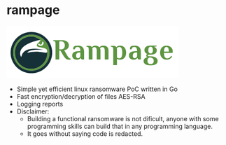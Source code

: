 # rampage
![coolLogo](https://github.com/kaftejiman/rampage/blob/master/rampage.png?raw=true)

* Simple yet efficient linux ransomware PoC written in Go
* Fast encryption/decryption of files AES-RSA
* Logging reports
* Disclaimer:
  - Building a functional ransomware is not dificult, anyone with some programming skills can build that in any programming language.
  - It goes without saying code is redacted.


